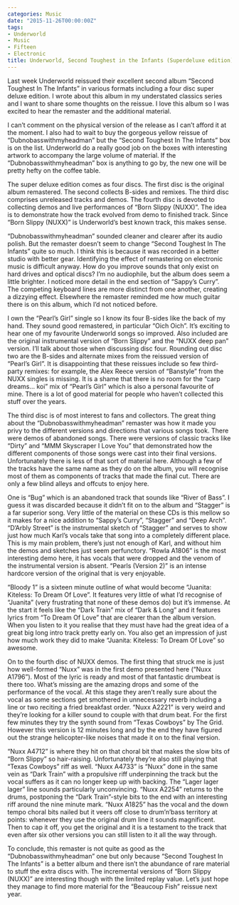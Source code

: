 ```yaml
---
categories: Music
date: "2015-11-26T00:00:00Z"
tags:
- Underworld
- Music
- Fifteen
- Electronic
title: Underworld, Second Toughest in the Infants (Superdeluxe edition)
---
```


Last week Underworld reissued their excellent second album “Second Toughest In The Infants” in various formats including a four disc super deluxe edition. I wrote about this album in my understated classics series and I want to share some thoughts on the reissue. I love this album so I was excited to hear the remaster and the additional material.

I can’t comment on the physical version of the release as I can’t afford it at the moment. I also had to wait to buy the gorgeous yellow reissue of “Dubnobasswithmyheadman” but the “Second Toughest In The Infants” box is on the list. Underworld do a really good job on the boxes with interesting artwork to accompany the large volume of material. If the “Dubnobasswithmyheadman” box is anything to go by, the new one will be pretty hefty on the coffee table.

The super deluxe edition comes as four discs. The first disc is the original album remastered. The second collects B-sides and remixes. The third disc comprises unreleased tracks and demos. The fourth disc is devoted to collecting demos and live performances of “Born Slippy (NUXX)”. The idea is to demonstrate how the track evolved from demo to finished track. Since “Born Slippy (NUXX)” is Underworld’s best known track, this makes sense.

“Dubnobasswithmyheadman” sounded cleaner and clearer after its audio polish. But the remaster doesn’t seem to change “Second Toughest In The Infants” quite so much. I think this is because it was recorded in a better studio with better gear. Identifying the effect of remastering on electronic music is difficult anyway. How do you improve sounds that only exist on hard drives and optical discs? I’m no audiophile, but the album does seem a little brighter. I noticed more detail in the end section of “Sappy’s Curry”. The competing keyboard lines are more distinct from one another, creating a dizzying effect. Elsewhere the remaster reminded me how much guitar there is on this album, which I’d not noticed before.

I own the “Pearl’s Girl” single so I know its four B-sides like the back of my hand. They sound good remastered, in particular “Oich Oich”. It’s exciting to hear one of my favourite Underworld songs so improved. Also included are the original instrumental version of “Born Slippy” and the “NUXX deep pan” version. I’ll talk about those when discussing disc four. Rounding out disc two are the B-sides and alternate mixes from the reissued version of “Pearl’s Girl”. It is disappointing that these reissues include so few third-party remixes: for example, the Alex Reece version of “Banstyle” from the NUXX singles is missing. It is a shame that there is no room for the “carp dreams… koi” mix of “Pearl’s Girl” which is also a personal favourite of mine. There is a lot of good material for people who haven’t collected this stuff over the years.

The third disc is of most interest to fans and collectors. The great thing about the “Dubnobasswithmyheadman” remaster was how it made you privy to the different versions and directions that various songs took. There were demos of abandoned songs. There were versions of classic tracks like “Dirty” and “MMM Skyscraper I Love You” that demonstrated how the different components of those songs were cast into their final versions. Unfortunately there is less of that sort of material here. Although a few of the tracks have the same name as they do on the album, you will recognise most of them as components of tracks that made the final cut. There are only a few blind alleys and offcuts to enjoy here.

One is “Bug” which is an abandoned track that sounds like “River of Bass”. I guess it was discarded because it didn’t fit on to the album and “Stagger” is a far superior song. Very little of the material on these CDs is this mellow so it makes for a nice addition to “Sappy’s Curry”, “Stagger” and “Deep Arch”. “D’Arbly Street” is the instrumental sketch of “Stagger” and serves to show just how much Karl’s vocals take that song into a completely different place. This is my main problem, there’s just not enough of Karl, and without him the demos and sketches just seem perfunctory. “Rowla A1806” is the most interesting demo here, it has vocals that were dropped and the venom of the instrumental version is absent. “Pearls (Version 2)” is an intense hardcore version of the original that is very enjoyable.

“Bloody 1” is a sixteen minute outline of what would become “Juanita: Kiteless: To Dream Of Love”. It features very little of what I’d recognise of “Juanita” (very frustrating that none of these demos do) but it’s immense. At the start it feels like the “Dark Train” mix of “Dark & Long” and it features lyrics from “To Dream Of Love” that are clearer than the album version. When you listen to it you realise that they must have had the great idea of a great big long intro track pretty early on. You also get an impression of just how much work they did to make “Juanita: Kiteless: To Dream Of Love” so awesome.

On to the fourth disc of NUXX demos. The first thing that struck me is just how well-formed “Nuxx” was in the first demo presented here (“Nuxx A1796”). Most of the lyric is ready and most of that fantastic drumbeat is there too. What’s missing are the amazing drops and some of the performance of the vocal. At this stage they aren’t really sure about the vocal as some sections get smothered in unnecessary reverb including a line or two reciting a fried breakfast order. “Nuxx A2221” is very weird and they’re looking for a killer sound to couple with that drum beat. For the first few minutes they try the synth sound from “Texas Cowboys” by The Grid. However this version is 12 minutes long and by the end they have figured out the strange helicopter-like noises that made it on to the final version.

“Nuxx A4712” is where they hit on that choral bit that makes the slow bits of “Born Slippy” so hair-raising. Unfortunately they’re also still playing that “Texas Cowboys” riff as well. “Nuxx A4733” is “Nuxx” done in the same vein as “Dark Train” with a propulsive riff underpinning the track but the vocal suffers as it can no longer keep up with backing. The “Lager lager lager” line sounds particularly unconvincing. “Nuxx A2254” returns to the drums, postponing the “Dark Train”-style bits to the end with an interesting riff around the nine minute mark. “Nuxx A1825” has the vocal and the down tempo choral bits nailed but it veers off close to drum’n’bass territory at points: whenever they use the original drum line it sounds magnificent. Then to cap it off, you get the original and it is a testament to the track that even after six other versions you can still listen to it all the way through.

To conclude, this remaster is not quite as good as the “Dubnobasswithmyheadman” one but only because “Second Toughest In The Infants” is a better album and there isn’t the abundance of rare material to stuff the extra discs with. The incremental versions of “Born Slippy (NUXX)” are interesting though with the limited replay value. Let’s just hope they manage to find more material for the “Beaucoup Fish” reissue next year.